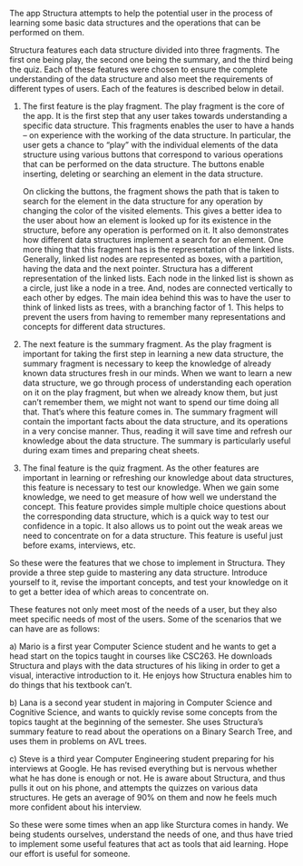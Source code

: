 The app Structura attempts to help the potential user in the process of learning some basic data structures and the operations that can be performed on them.

Structura features each data structure divided into three fragments. The first one being play, the second one being the summary, and the third being the quiz. Each of these features were chosen to ensure the complete understanding of the data structure and also meet the requirements of different types of users. Each of the features is described below in detail.

1.	The first feature is the play fragment. The play fragment is the core of the app. It is the first step that any user takes towards understanding a specific data structure. This fragments enables the user to have a hands – on experience with the working of the data structure. In particular, the user gets a chance to “play” with the individual elements of the data structure using various buttons that correspond to various operations that can be performed on the data structure. The buttons enable inserting, deleting or searching an element in the data structure. 

    On clicking the buttons, the fragment shows the path that is taken to search for the element in the data structure for any operation by changing the color of the visited elements. This gives a better idea to the user about how an element is looked up for its existence in the structure, before any operation is performed on it. It also demonstrates how different data structures implement a search for an element.
    One more thing that this fragment has is the representation of the linked lists. Generally, linked list nodes are represented as boxes, with a partition, having the data and the next pointer. Structura has a different representation of the linked lists. Each node in the linked list is shown as a circle, just like a node in a tree. And, nodes are connected vertically to each other by edges. The main idea behind this was to have the user to think of linked lists as trees, with a branching factor of 1. This helps to prevent the users from having to remember many representations and concepts for different data structures.

2. 	The next feature is the summary fragment. As the play fragment is important for taking the first step in learning a new data structure, the summary fragment is necessary to keep the knowledge of already known data structures fresh in our minds. When we want to learn a new data structure, we go through process of understanding each operation on it on the play fragment, but when we already know them, but just can’t remember them, we might not want to spend our time doing all that. That’s where this feature comes in. The summary fragment will contain the important facts about the data structure, and its operations in a very concise manner. Thus, reading it will save time and refresh our knowledge about the data structure. The summary is particularly useful during exam times and preparing cheat sheets.

3. The final feature is the quiz fragment. As the other features are important in learning or refreshing our knowledge about data structures, this feature is necessary to test our knowledge. When we gain some knowledge, we need to get measure of how well we understand the concept. This feature provides simple multiple choice questions about the corresponding data structure, which is a quick way to test our confidence in a topic. It also allows us to point out the weak areas we need to concentrate on for a data structure. This feature is useful just before exams, interviews, etc.

So these were the features that we chose to implement in Structura. They provide a three step guide to mastering any data structure. Introduce yourself to it, revise the important concepts, and test your knowledge on it to get a better idea of which areas to concentrate on. 

These features not only meet most of the needs of a user, but they also meet specific needs of most of the users. Some of the scenarios that we can have are as follows:

a) Mario is a first year Computer Science student and he wants to get a head start on the topics taught in courses like CSC263. He downloads Structura and plays with the data structures of his liking in order to get a visual, interactive introduction to it. He enjoys how Structura enables him to do things that his textbook can’t.

b)  Lana is a second year student in majoring in Computer Science and Cognitive Science, and wants to quickly revise some concepts from the topics taught at the beginning of the semester. She uses Structura’s summary feature to read about the operations on a Binary Search Tree, and uses them in problems on AVL trees.

c) Steve is a third year Computer Engineering student preparing for his interviews at Google. He has revised everything but is nervous whether what he has done is enough or not. He is aware about Structura, and thus pulls it out on his phone, and attempts the quizzes on various data structures. He gets an average of 90% on them and now he feels much more confident about his interview.

So these were some times when an app like Sturctura comes in handy. We being students ourselves, understand the needs of one, and thus have tried to implement some useful features that act as tools that aid learning. Hope our effort is useful for someone.
